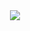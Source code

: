 <div align="center">
  <img src="https://cdn.discordapp.com/attachments/884267448910635148/959353785904410634/Group_246.svg">
</div>
